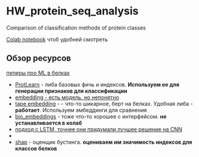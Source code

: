 # HW_protein_seq_analysis
Comparison of classification methods of protein classes

[Colab notebook](https://colab.research.google.com/drive/166LLGFs_-A2iKPHYan8aNRrDNE3Q0tiA?usp=sharing) чтоб удобней смотреть


## Обзор ресурсов

[пеперы про ML в белках](https://github.com/yangkky/Machine-learning-for-proteins#classification-and-annotation)

- [ProtLearn](https://github.com/tadorfer/ProtLearn) - либа базовых фичь и индексов. **Используем ее для генерации признаков для классификации**
- [embedding - есть модель, но непонятно](https://github.com/tbepler/protein-sequence-embedding-iclr2019)
- [tape embedding](https://github.com/songlab-cal/tape) -  - что-то шикарное, берт на белках. Удобная либа - **работает**. Используем эмбеддинги для сравнения
- [bio_embeddings](https://github.com/sacdallago/bio_embeddings)  - тоже что-то хорошее с интерфейсом.  **не устанавливается в колаб**
- [подход с LSTM, точнее они придумали лучшее решение на CNN](https://github.com/ronakvijay/Protein_Sequence_Classification)
- []()
- [shap](https://github.com/slundberg/shap) - оценщик бустинга. **оцениваем им значимость индексов для классов белков**
